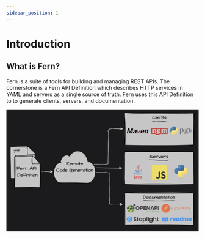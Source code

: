 ```yaml
---
sidebar_position: 1
---
```


# Introduction

## What is Fern?

Fern is a suite of tools for building and managing REST APIs. The cornerstone is a Fern API Definition which describes HTTP services in YAML and servers as a single source of truth. Fern uses this API Definition to to generate clients, servers, and documentation.

![Fern Overview](../static/img/diagrams/overiew-diagram-dark.png)
